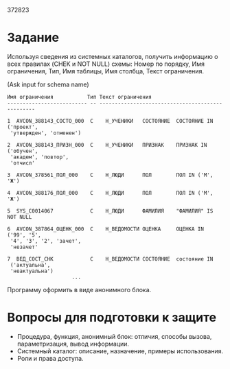 372823

# Задание 

Используя сведения из системных каталогов, получить информацию о всех правилах (CHEK и NOT NULL) схемы: Номер по порядку, Имя ограничения, Тип, Имя таблицы, Имя столбца, Текст ограничения.

(Ask input for schema name)

```
Имя ограничения           Тип Текст ограничения
-------------------------- -- -------------------------------------------------

1  AVCON_388143_СОСТО_000  C    Н_УЧЕНИКИ   СОСТОЯНИЕ  СОСТОЯНИЕ IN ('проект',
 'утвержден', 'отменен')

2  AVCON_388143_ПРИЗН_000  C    Н_УЧЕНИКИ   ПРИЗНАК    ПРИЗНАК IN ('обучен',
 'академ', 'повтор',
 'отчисл'

3  AVCON_378561_ПОЛ_000    C    Н_ЛЮДИ      ПОЛ        ПОЛ IN ('М', 'Ж')

4  AVCON_388176_ПОЛ_000    C    Н_ЛЮДИ      ПОЛ        ПОЛ IN ('М', 'Ж') 

5  SYS_C0014067            C    Н_ЛЮДИ      ФАМИЛИЯ    "ФАМИЛИЯ" IS NOT NULL

6  AVCON_387864_ОЦЕНК_000  C    Н_ВЕДОМОСТИ ОЦЕНКА     ОЦЕНКА IN ('99', '5',
 '4', '3', '2', 'зачет',
 'незачет'

7  ВЕД_СОСТ_CHK            C    Н_ВЕДОМОСТИ СОСТОЯНИЕ  состояние IN
 ('актуальна',
 'неактуальна')
                     ...
```

Программу оформить в виде анонимного блока.

# Вопросы для подготовки к защите

 - Процедура, функция, анонимный блок: отличия, способы вызова, параметризация, вывод информации.
 - Системный каталог: описание, назначение, примеры использования.
 - Роли и права доступа.